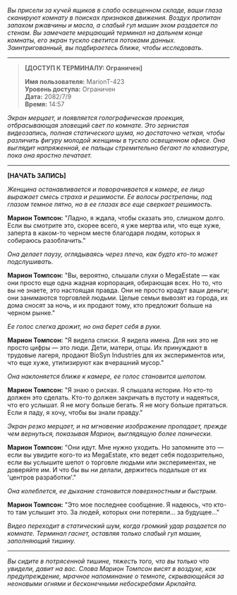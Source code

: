 _Вы присели за кучей ящиков в слабо освещенном складе, ваши глаза сканируют комнату в поисках признаков движения. Воздух пропитан запахом ржавчины и масла, а слабый гул машин эхом раздается по стенам. Вы замечаете мерцающий терминал на дальнем конце комнаты, его экран тускло светится потоками данных. Заинтригованный, вы подбираетесь ближе, чтобы исследовать._

---

> **[ДОСТУП К ТЕРМИНАЛУ: Ограничен]**
>
> **Имя пользователя:** MarionT-423  
> **Уровень доступа:** Ограничен  
> **Дата:** 2082/7/9  
> **Время:** 14:57

_Экран мерцает, и появляется голографическая проекция, отбрасывающая зловещий свет по комнате. Это зернистая видеозапись, полная статического шума, но достаточно четкая, чтобы различить фигуру молодой женщины в тускло освещенном офисе. Она выглядит напряженной, ее пальцы стремительно бегают по клавиатуре, пока она яростно печатает._

---

**[НАЧАТЬ ЗАПИСЬ]**

_Женщина останавливается и поворачивается к камере, ее лицо выражает смесь страха и решимости. Ее волосы растрепаны, под глазом темное пятно, но в ее глазах все еще сверкает решимость._

**Марион Томпсон:** "Ладно, я ждала, чтобы сказать это, слишком долго. Если вы смотрите это, скорее всего, я уже мертва или, что еще хуже, заперта в каком-то черном месте благодаря людям, которых я собираюсь разоблачить."

_Она делает паузу, оглядываясь через плечо, как будто кто-то может подслушивать._

**Марион Томпсон:** "Вы, вероятно, слышали слухи о MegaEstate — как они просто еще одна жадная корпорация, обирающая всех. Но то, что вы не знаете, это настоящая правда. Они не просто крадут ваши деньги; они занимаются торговлей людьми. Целые семьи вывозят из города, их дома сносят за ночь, и их продают тому, кто предложит больше на черном рынке."

_Ее голос слегка дрожит, но она берет себя в руки._

**Марион Томпсон:** "Я видела списки. Я видела имена. Для них это не просто цифры — это люди. Дети, матери, отцы. Их принуждают в трудовые лагеря, продают BioSyn Industries для их экспериментов или, что еще хуже, утилизируют как вчерашний мусор."

_Она наклоняется ближе к камере, ее голос становится шепотом._

**Марион Томпсон:** "Я знаю о рисках. Я слышала истории. Но кто-то должен это сделать. Кто-то должен закричать в пустоту и надеяться, что его услышат. Я не могу больше бегать. Я не могу больше прятаться. Если я паду, я хочу, чтобы вы знали правду."

_Экран резко мерцает, и на мгновение изображение пропадает, прежде чем вернуться, показывая Марион, выглядящую более панически._

**Марион Томпсон:** "Они идут. Мне нужно уходить. Но запомните это — если вы увидите кого-то из MegaEstate, кто ведет себя подозрительно, если вы услышите шепот о торговле людьми или экспериментах, не доверяйте им. И что бы вы ни делали, держитесь подальше от их 'центров разработки'."

_Она колеблется, ее дыхание становится поверхностным и быстрым._

**Марион Томпсон:** "Это мое последнее сообщение. Я надеюсь, что кто-то там услышит это. За людей, которых они потеряли... за будущее..."

_Видео переходит в статический шум, когда громкий удар раздается по комнате. Терминал гаснет, оставляя только слабый гул машин, заполняющий тишину._

---

_Вы сидите в потрясенной тишине, тяжесть того, что вы только что увидели, давит на вас. Слова Марион Томпсон висят в воздухе, как предупреждение, мрачное напоминание о темноте, скрывающейся за неоновыми огнями и бесконечными небоскребами Арклайта._
